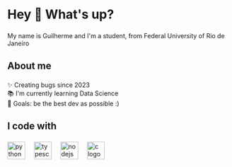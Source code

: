 <h1 align="left">Hey 👋 What's up?</h1>

###

<p align="left">My name is Guilherme and I'm a student, from Federal University of Rio de Janeiro</p>

###

<h2 align="left">About me</h2>

###

<p align="left">✨ Creating bugs since 2023<br>📚 I'm currently learning Data Science<br>🎯 Goals: be the best dev as possible :)</p>

###

<h2 align="left">I code with</h2>

###

<div align="left">
  <img src="https://cdn.jsdelivr.net/gh/devicons/devicon/icons/python/python-original.svg" height="40" alt="python logo"  />
  <img width="12" />
  <img src="https://cdn.jsdelivr.net/gh/devicons/devicon/icons/typescript/typescript-original.svg" height="40" alt="typescript logo"  />
  <img width="12" />
  <img src="https://cdn.jsdelivr.net/gh/devicons/devicon/icons/nodejs/nodejs-original.svg" height="40" alt="nodejs logo"  />
  <img width="12" />
  <img src="https://cdn.jsdelivr.net/gh/devicons/devicon/icons/c/c-original.svg" height="40" alt="c logo"  />
</div>

###
